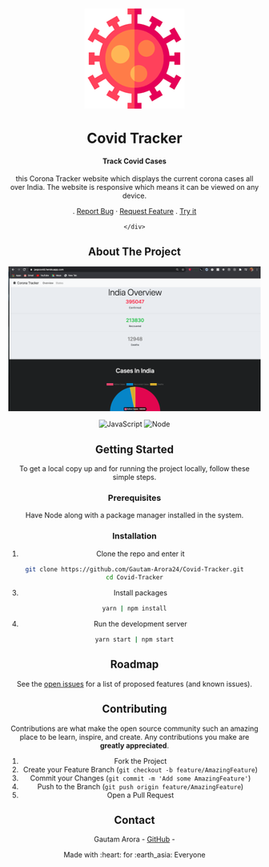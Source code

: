 <!-- PROJECT LOGO -->
<br />
<p align="center">
  <a href="https://jaspcovid.herokuapp.com/
">
    <img src="./assets/covid.png" alt="Logo" width="200" height="200">
  </a>

   <h1 align="center">Covid Tracker</h1>
    <div align="center">
  <h4 >
 Track Covid Cases
  </h4>
  <p>
   this Corona Tracker website which displays the current corona cases all over India. The website is responsive which means it can be viewed on any device.

  </p>
    .
    <a href="https://github.com/Gautam-Arora24/Covid-Tracker/issues">Report Bug</a>
    ·
    <a href="https://github.com/Gautam-Arora24/Covid-Tracker/issues">Request Feature</a>
    .
    <a href="https://jaspcovid.herokuapp.com/">Try it </a>

    </div>

</p>

<!-- ABOUT THE PROJECT -->

## About The Project

<!-- [![Product Name Screen Shot][product-screenshot]](https://example.com) -->

<p align ="center">

<img src = "./assets/ss.png"  >

<p float ="right">

<img alt="JavaScript" src="https://img.shields.io/badge/-JavaScript-F7DF1E?style=flat-square&logo=javascript&logoColor=black">

<img alt="Node" src="https://img.shields.io/badge/-Node.js-339933?style=flat-square&logo=node.js&logoColor=white" />

</p>
<!-- GETTING STARTED -->

## Getting Started

To get a local copy up and for running the project locally, follow these simple steps.

### Prerequisites

Have Node along with a package manager installed in the system.

### Installation

1. Clone the repo and enter it

```sh
git clone https://github.com/Gautam-Arora24/Covid-Tracker.git
cd Covid-Tracker
```

3. Install packages

```sh
yarn | npm install
```

4. Run the development server

```sh
yarn start | npm start
```

<!-- USAGE EXAMPLES -->

<!-- ROADMAP -->

## Roadmap

See the [open issues](https://github.com/Gautam-Arora24/Covid-Tracker/issues) for a list of proposed features (and known issues).

<!-- CONTRIBUTING -->

## Contributing

Contributions are what make the open source community such an amazing place to be learn, inspire, and create. Any contributions you make are **greatly appreciated**.

1. Fork the Project
2. Create your Feature Branch (`git checkout -b feature/AmazingFeature`)
3. Commit your Changes (`git commit -m 'Add some AmazingFeature'`)
4. Push to the Branch (`git push origin feature/AmazingFeature`)
5. Open a Pull Request

<!-- CONTACT -->

## Contact

<!-- <Names> -->

Gautam Arora - [GitHub](https://github.com/Gautam-Arora24/Covid-Tracker) -

<p align = "center" >Made with :heart: for :earth_asia: Everyone </p>
